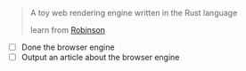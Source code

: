 
> A toy web rendering engine written in the Rust language
>
> learn from [Robinson](https://limpet.net/mbrubeck/2014/08/08/toy-layout-engine-1.html)
>

- [ ] Done the browser engine
- [ ] Output an article about the browser engine
